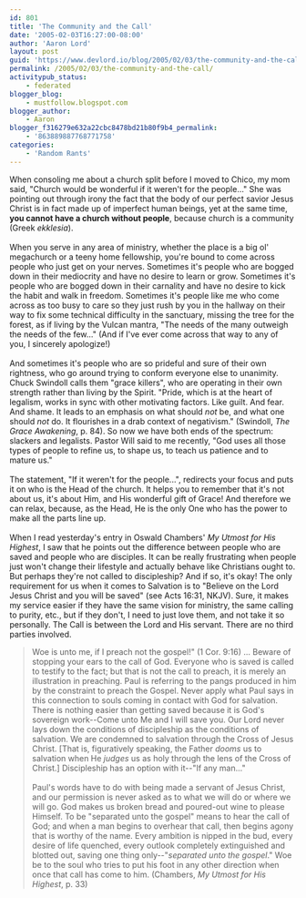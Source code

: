```yaml
---
id: 801
title: 'The Community and the Call'
date: '2005-02-03T16:27:00-08:00'
author: 'Aaron Lord'
layout: post
guid: 'https://www.devlord.io/blog/2005/02/03/the-community-and-the-call/'
permalink: /2005/02/03/the-community-and-the-call/
activitypub_status:
    - federated
blogger_blog:
    - mustfollow.blogspot.com
blogger_author:
    - Aaron
blogger_f316279e632a22cbc8478bd21b80f9b4_permalink:
    - '863889887768771758'
categories:
    - 'Random Rants'
---
```


When consoling me about a church split before I moved to Chico, my mom said, "Church would be wonderful if it weren't for the people..."  She was pointing out through irony the fact that the body of our perfect savior Jesus Christ is in fact made up of imperfect human beings, yet at the same time, <b>you cannot have a church without people</b>, because church is a community (Greek <i>ekklesia</i>).<br /><br />When you serve in any area of ministry, whether the place is a big ol' megachurch or a teeny home fellowship, you're bound to come across people who just get on your nerves.  Sometimes it's people who are bogged down in their mediocrity and have no desire to learn or grow.  Sometimes it's people who are bogged down in their carnality and have no desire to kick the habit and walk in freedom.  Sometimes it's people like me who come across as too busy to care so they just rush by you in the hallway on their way to fix some technical difficulty in the sanctuary, missing the tree for the forest, as if living by the Vulcan mantra, "The needs of the many outweigh the needs of the few..."  (And if I've ever come across that way to any of you, I sincerely apologize!)<br /><br />And sometimes it's people who are so prideful and sure of their own rightness, who go around trying to conform everyone else to unanimity.  Chuck Swindoll calls them "grace killers", who are operating in their own strength rather than living by the Spirit.  "Pride, which is at the heart of legalism, works in sync with other motivating factors.  Like guilt.  And fear.  And shame.  It leads to an emphasis on what should <i>not</i> be, and what one should <i>not</i> do.  It flourishes in a drab context of negativism."  (Swindoll, <i>The Grace Awakening</i>, p. 84).  So now we have both ends of the spectrum: slackers and legalists.  Pastor Will said to me recently, "God uses all those types of people to refine us, to shape us, to teach us patience and to mature us."<br /><br />The statement, "If it weren't for the people...", redirects your focus and puts it on who is the Head of the church.  It helps you to remember that it's not about us, it's about Him, and His wonderful gift of Grace!  And therefore we can relax, because, as the Head, He is the only One who has the power to make all the parts line up.<br /><br />When I read yesterday's entry in Oswald Chambers' <i>My Utmost for His Highest</i>, I saw that he points out the difference between people who are saved and people who are disciples.  It can be really frustrating when people just won't change their lifestyle and actually behave like Christians ought to.  But perhaps they're not called to discipleship?  And if so, it's okay!  The only requirement for us when it comes to Salvation is to "Believe on the Lord Jesus Christ and you will be saved" (see Acts 16:31, NKJV).  Sure, it makes my service easier if they have the same vision for ministry, the same calling to purity, etc., but if they don't, I need to just love them, and not take it so personally.  The Call is between the Lord and His servant.  There are no third parties involved.<br /><blockquote>Woe is unto me, if I preach not the gospel!" (1 Cor. 9:16) ... Beware of stopping your ears to the call of God.  Everyone who is saved is called to testify to the fact; but that is not the call to preach, it is merely an illustration in preaching.  Paul is referring to the pangs produced in him by the constraint to preach the Gospel.  Never apply what Paul says in this connection to souls coming in contact with God for salvation.  There is nothing easier than getting saved because it is God's sovereign work--Come unto Me and I will save you.  Our Lord never lays down the conditions of discipleship as the conditions of salvation.  We are condemned to salvation through the Cross of Jesus Christ.  [That is, figuratively speaking, the Father <i>dooms</i> us to salvation when He <i>judges</i> us as holy through the lens of the Cross of Christ.]  Discipleship has an option with it--"If any man..."<br /><br />Paul's words have to do with being made a servant of Jesus Christ, and our permission is never asked as to what we will do or where we will go.  God makes us broken bread and poured-out wine to please Himself.  To be "separated unto the gospel" means to hear the call of God; and when a man begins to overhear that call, then begins agony that is worthy of the name.  Every ambition is nipped in the bud, every desire of life quenched, every outlook completely extinguished and blotted out, saving one thing only--"<i>separated unto the gospel</i>."  Woe be to the soul who tries to put his foot in any other direction when once that call has come to him. (Chambers, <i>My Utmost for His Highest</i>, p. 33)</blockquote><div class="blogger-post-footer"><img width='1' height='1' src='' alt='' /></div>